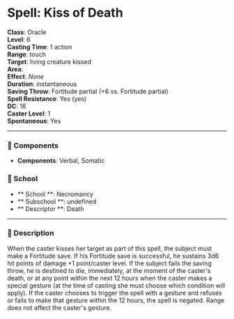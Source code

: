 
# Spell: Kiss of Death
**Class**: Oracle  
**Level**: 6  
**Casting Time**: 1 action  
**Range**: touch  
**Target**: living creature kissed  
**Area**:   
**Effect**: _None_  
**Duration**: instantaneous  
**Saving Throw**: Fortitude partial (+6 vs. Fortitude partial)  
**Spell Resistance**: Yes (yes)  
**DC**: 16  
**Caster Level**: 1  
**Spontaneous**: Yes

---

### 🔮 Components
- **Components**: Verbal, Somatic

### 🏫 School
- ** School **: Necromancy
- ** Subschool **: undefined
- ** Descriptor **: Death
---

### 📜 Description
When the caster kisses her target as part of this spell, the subject must make a Fortitude save. If his Fortitude save is successful, he sustains 3d6 hit points of damage +1 point/caster level. If the subject fails the saving throw, he is destined to die, immediately, at the moment of the caster's death, or at any point within the next 12 hours when the caster makes a special gesture (at the time of casting she must choose which condition will apply). If the caster chooses to trigger the spell with a gesture and refuses or fails to make that gesture within the 12 hours, the spell is negated. Range does not affect the caster's gesture.
